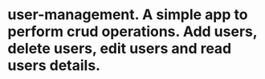 # user-management. A simple app to perform crud operations. Add users, delete users, edit users and read users details.
